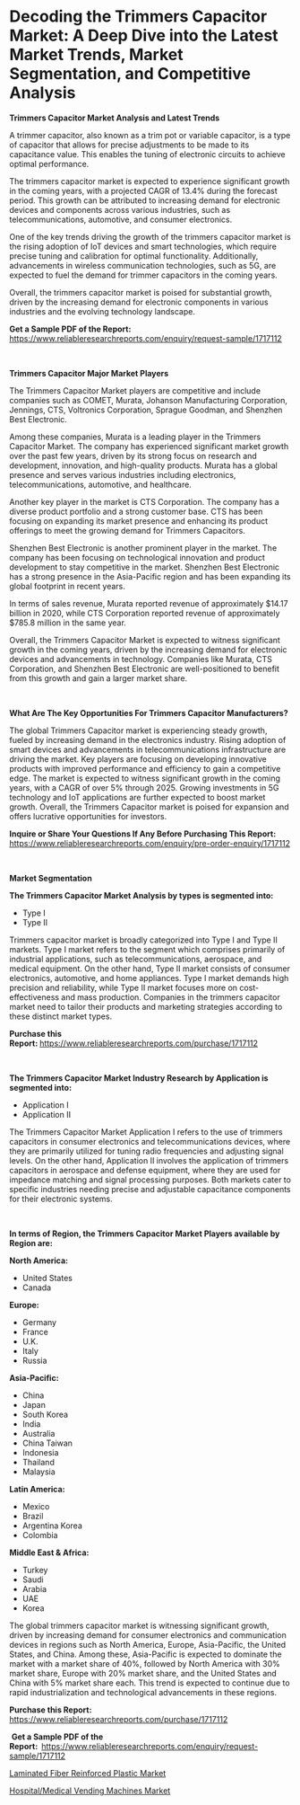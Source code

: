 <p><h1>Decoding the Trimmers Capacitor Market: A Deep Dive into the Latest Market Trends, Market Segmentation, and Competitive Analysis</h1></p><p><strong>Trimmers Capacitor Market Analysis and Latest Trends</strong></p>
<p><p>A trimmer capacitor, also known as a trim pot or variable capacitor, is a type of capacitor that allows for precise adjustments to be made to its capacitance value. This enables the tuning of electronic circuits to achieve optimal performance.</p><p>The trimmers capacitor market is expected to experience significant growth in the coming years, with a projected CAGR of 13.4% during the forecast period. This growth can be attributed to increasing demand for electronic devices and components across various industries, such as telecommunications, automotive, and consumer electronics.</p><p>One of the key trends driving the growth of the trimmers capacitor market is the rising adoption of IoT devices and smart technologies, which require precise tuning and calibration for optimal functionality. Additionally, advancements in wireless communication technologies, such as 5G, are expected to fuel the demand for trimmer capacitors in the coming years.</p><p>Overall, the trimmers capacitor market is poised for substantial growth, driven by the increasing demand for electronic components in various industries and the evolving technology landscape.</p></p>
<p><strong>Get a Sample PDF of the Report:&nbsp;</strong> <a href="https://www.reliableresearchreports.com/enquiry/request-sample/1717112">https://www.reliableresearchreports.com/enquiry/request-sample/1717112</a></p>
<p>&nbsp;</p>
<p><strong>Trimmers Capacitor Major Market Players</strong></p>
<p><p>The Trimmers Capacitor Market players are competitive and include companies such as COMET, Murata, Johanson Manufacturing Corporation, Jennings, CTS, Voltronics Corporation, Sprague Goodman, and Shenzhen Best Electronic.</p><p>Among these companies, Murata is a leading player in the Trimmers Capacitor Market. The company has experienced significant market growth over the past few years, driven by its strong focus on research and development, innovation, and high-quality products. Murata has a global presence and serves various industries including electronics, telecommunications, automotive, and healthcare.</p><p>Another key player in the market is CTS Corporation. The company has a diverse product portfolio and a strong customer base. CTS has been focusing on expanding its market presence and enhancing its product offerings to meet the growing demand for Trimmers Capacitors.</p><p>Shenzhen Best Electronic is another prominent player in the market. The company has been focusing on technological innovation and product development to stay competitive in the market. Shenzhen Best Electronic has a strong presence in the Asia-Pacific region and has been expanding its global footprint in recent years.</p><p>In terms of sales revenue, Murata reported revenue of approximately $14.17 billion in 2020, while CTS Corporation reported revenue of approximately $785.8 million in the same year.</p><p>Overall, the Trimmers Capacitor Market is expected to witness significant growth in the coming years, driven by the increasing demand for electronic devices and advancements in technology. Companies like Murata, CTS Corporation, and Shenzhen Best Electronic are well-positioned to benefit from this growth and gain a larger market share.</p></p>
<p>&nbsp;</p>
<p><strong>What Are The Key Opportunities For Trimmers Capacitor Manufacturers?</strong></p>
<p><p>The global Trimmers Capacitor market is experiencing steady growth, fueled by increasing demand in the electronics industry. Rising adoption of smart devices and advancements in telecommunications infrastructure are driving the market. Key players are focusing on developing innovative products with improved performance and efficiency to gain a competitive edge. The market is expected to witness significant growth in the coming years, with a CAGR of over 5% through 2025. Growing investments in 5G technology and IoT applications are further expected to boost market growth. Overall, the Trimmers Capacitor market is poised for expansion and offers lucrative opportunities for investors.</p></p>
<p><strong>Inquire or Share Your Questions If Any Before Purchasing This Report:</strong> <a href="https://www.reliableresearchreports.com/enquiry/pre-order-enquiry/1717112">https://www.reliableresearchreports.com/enquiry/pre-order-enquiry/1717112</a></p>
<p>&nbsp;</p>
<p><strong>Market Segmentation</strong></p>
<p><strong>The Trimmers Capacitor Market Analysis by types is segmented into:</strong></p>
<p><ul><li>Type I</li><li>Type II</li></ul></p>
<p><p>Trimmers capacitor market is broadly categorized into Type I and Type II markets. Type I market refers to the segment which comprises primarily of industrial applications, such as telecommunications, aerospace, and medical equipment. On the other hand, Type II market consists of consumer electronics, automotive, and home appliances. Type I market demands high precision and reliability, while Type II market focuses more on cost-effectiveness and mass production. Companies in the trimmers capacitor market need to tailor their products and marketing strategies according to these distinct market types.</p></p>
<p><strong>Purchase this Report:&nbsp;</strong><a href="https://www.reliableresearchreports.com/purchase/1717112">https://www.reliableresearchreports.com/purchase/1717112</a></p>
<p>&nbsp;</p>
<p><strong>The Trimmers Capacitor Market Industry Research by Application is segmented into:</strong></p>
<p><ul><li>Application I</li><li>Application II</li></ul></p>
<p><p>The Trimmers Capacitor Market Application I refers to the use of trimmers capacitors in consumer electronics and telecommunications devices, where they are primarily utilized for tuning radio frequencies and adjusting signal levels. On the other hand, Application II involves the application of trimmers capacitors in aerospace and defense equipment, where they are used for impedance matching and signal processing purposes. Both markets cater to specific industries needing precise and adjustable capacitance components for their electronic systems.</p></p>
<p>&nbsp;</p>
<p><strong>In terms of Region, the Trimmers Capacitor Market Players available by Region are:</strong></p>
<p>
    <p> <strong> North America: </strong>
        <ul>
            <li>United States</li>
            <li>Canada</li>
        </ul>
        </p> 
    <p> <strong> Europe: </strong>
        <ul>
            <li>Germany</li>
            <li>France</li>
            <li>U.K.</li>
            <li>Italy</li>
            <li>Russia</li>
        </ul>
        </p> 
    <p> <strong> Asia-Pacific: </strong>
        <ul>
            <li>China</li>
            <li>Japan</li>
            <li>South Korea</li>
            <li>India</li>
            <li>Australia</li>
            <li>China Taiwan</li>
            <li>Indonesia</li>
            <li>Thailand</li>
            <li>Malaysia</li>
        </ul>
        </p> 
    <p> <strong> Latin America: </strong>
        <ul>
            <li>Mexico</li>
            <li>Brazil</li>
            <li>Argentina Korea</li>
            <li>Colombia</li>
        </ul>
        </p> 
    <p> <strong> Middle East & Africa: </strong>
        <ul>
            <li>Turkey</li>
            <li>Saudi</li>
            <li>Arabia</li>
            <li>UAE</li>
            <li>Korea</li>
        </ul>
    </p>
    </p>
<p><p>The global trimmers capacitor market is witnessing significant growth, driven by increasing demand for consumer electronics and communication devices in regions such as North America, Europe, Asia-Pacific, the United States, and China. Among these, Asia-Pacific is expected to dominate the market with a market share of 40%, followed by North America with 30% market share, Europe with 20% market share, and the United States and China with 5% market share each. This trend is expected to continue due to rapid industrialization and technological advancements in these regions.</p></p>
<p><strong>Purchase this Report: </strong><a href="https://www.reliableresearchreports.com/purchase/1717112">https://www.reliableresearchreports.com/purchase/1717112</a></p>
<p>&nbsp;<strong>Get a Sample PDF of the Report:&nbsp;&nbsp;</strong><a href="https://www.reliableresearchreports.com/enquiry/request-sample/1717112">https://www.reliableresearchreports.com/enquiry/request-sample/1717112</a></p>
<p><strong></strong></p>
<p><p><a href="https://github.com/sonuprakash1/Market-Research-Report-List-1/blob/main/laminated-fiber-reinforced-plastic-market.md">Laminated Fiber Reinforced Plastic Market</a></p><p><a href="https://github.com/Whitneyboyettebo9kiw7yr13/Market-Research-Report-List-1/blob/main/hospitalmedical-vending-machines-market.md">Hospital/Medical Vending Machines Market</a></p></p>